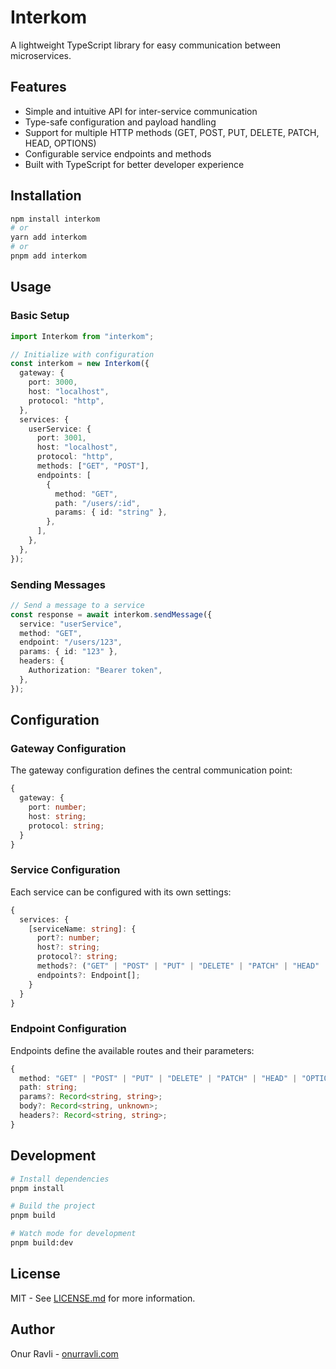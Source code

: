 # Interkom

A lightweight TypeScript library for easy communication between microservices.

## Features

- Simple and intuitive API for inter-service communication
- Type-safe configuration and payload handling
- Support for multiple HTTP methods (GET, POST, PUT, DELETE, PATCH, HEAD, OPTIONS)
- Configurable service endpoints and methods
- Built with TypeScript for better developer experience

## Installation

```bash
npm install interkom
# or
yarn add interkom
# or
pnpm add interkom
```

## Usage

### Basic Setup

```typescript
import Interkom from "interkom";

// Initialize with configuration
const interkom = new Interkom({
  gateway: {
    port: 3000,
    host: "localhost",
    protocol: "http",
  },
  services: {
    userService: {
      port: 3001,
      host: "localhost",
      protocol: "http",
      methods: ["GET", "POST"],
      endpoints: [
        {
          method: "GET",
          path: "/users/:id",
          params: { id: "string" },
        },
      ],
    },
  },
});
```

### Sending Messages

```typescript
// Send a message to a service
const response = await interkom.sendMessage({
  service: "userService",
  method: "GET",
  endpoint: "/users/123",
  params: { id: "123" },
  headers: {
    Authorization: "Bearer token",
  },
});
```

## Configuration

### Gateway Configuration

The gateway configuration defines the central communication point:

```typescript
{
  gateway: {
    port: number;
    host: string;
    protocol: string;
  }
}
```

### Service Configuration

Each service can be configured with its own settings:

```typescript
{
  services: {
    [serviceName: string]: {
      port?: number;
      host?: string;
      protocol?: string;
      methods?: ("GET" | "POST" | "PUT" | "DELETE" | "PATCH" | "HEAD" | "OPTIONS")[];
      endpoints?: Endpoint[];
    }
  }
}
```

### Endpoint Configuration

Endpoints define the available routes and their parameters:

```typescript
{
  method: "GET" | "POST" | "PUT" | "DELETE" | "PATCH" | "HEAD" | "OPTIONS";
  path: string;
  params?: Record<string, string>;
  body?: Record<string, unknown>;
  headers?: Record<string, string>;
}
```

## Development

```bash
# Install dependencies
pnpm install

# Build the project
pnpm build

# Watch mode for development
pnpm build:dev
```

## License

MIT - See [LICENSE.md](LICENSE.md) for more information.

## Author

Onur Ravli - [onurravli.com](https://onurravli.com)
